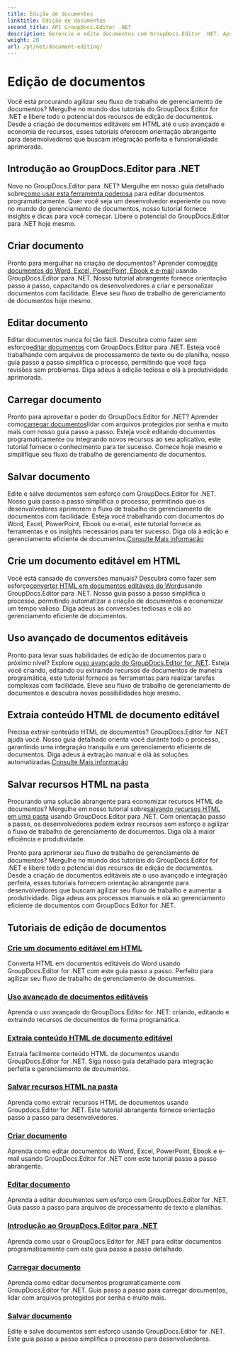 ```yaml
---
title: Edição de documentos
linktitle: Edição de documentos
second_title: API GroupDocs.Editor .NET
description: Gerencie e edite documentos com GroupDocs.Editor .NET. Aprenda como criar, editar e salvar documentos com facilidade. Aprimore seu fluxo de trabalho de gerenciamento de documentos hoje mesmo!
weight: 20
url: /pt/net/document-editing/
---
```


# Edição de documentos


Você está procurando agilizar seu fluxo de trabalho de gerenciamento de documentos? Mergulhe no mundo dos tutoriais do GroupDocs.Editor for .NET e libere todo o potencial dos recursos de edição de documentos. Desde a criação de documentos editáveis em HTML até o uso avançado e economia de recursos, esses tutoriais oferecem orientação abrangente para desenvolvedores que buscam integração perfeita e funcionalidade aprimorada.

## Introdução ao GroupDocs.Editor para .NET

 Novo no GroupDocs.Editor para .NET? Mergulhe em nosso guia detalhado sobre[como usar esta ferramenta poderosa](./introduction-groupdocs-editor/) para editar documentos programaticamente. Quer você seja um desenvolvedor experiente ou novo no mundo do gerenciamento de documentos, nosso tutorial fornece insights e dicas para você começar. Libere o potencial do GroupDocs.Editor para .NET hoje mesmo.

## Criar documento

Pronto para mergulhar na criação de documentos? Aprender como[edite documentos do Word, Excel, PowerPoint, Ebook e e-mail](./create-document/) usando GroupDocs.Editor para .NET. Nosso tutorial abrangente fornece orientação passo a passo, capacitando os desenvolvedores a criar e personalizar documentos com facilidade. Eleve seu fluxo de trabalho de gerenciamento de documentos hoje mesmo.

## Editar documento

 Editar documentos nunca foi tão fácil. Descubra como fazer sem esforço[editar documentos](./edit-document/) com GroupDocs.Editor para .NET. Esteja você trabalhando com arquivos de processamento de texto ou de planilha, nosso guia passo a passo simplifica o processo, permitindo que você faça revisões sem problemas. Diga adeus à edição tediosa e olá à produtividade aprimorada.


## Carregar documento

 Pronto para aproveitar o poder do GroupDocs.Editor for .NET? Aprender como[carregar documentos](./load-document/)lidar com arquivos protegidos por senha e muito mais com nosso guia passo a passo. Esteja você editando documentos programaticamente ou integrando novos recursos ao seu aplicativo, este tutorial fornece o conhecimento para ter sucesso. Comece hoje mesmo e simplifique seu fluxo de trabalho de gerenciamento de documentos.

## Salvar documento

 Edite e salve documentos sem esforço com GroupDocs.Editor for .NET. Nosso guia passo a passo simplifica o processo, permitindo que os desenvolvedores aprimorem o fluxo de trabalho de gerenciamento de documentos com facilidade. Esteja você trabalhando com documentos do Word, Excel, PowerPoint, Ebook ou e-mail, este tutorial fornece as ferramentas e os insights necessários para ter sucesso. Diga olá à edição e gerenciamento eficiente de documentos.[Consulte Mais informação](./save-document/)

## Crie um documento editável em HTML

 Você está cansado de conversões manuais? Descubra como fazer sem esforço[converter HTML em documentos editáveis do Word](./create-editable-document-from-html/)usando GroupDocs.Editor para .NET. Nosso guia passo a passo simplifica o processo, permitindo automatizar a criação de documentos e economizar um tempo valioso. Diga adeus às conversões tediosas e olá ao gerenciamento eficiente de documentos.

## Uso avançado de documentos editáveis

 Pronto para levar suas habilidades de edição de documentos para o próximo nível? Explore o[uso avançado do GroupDocs.Editor for .NET](./advanced-usage-of-editable-documents/). Esteja você criando, editando ou extraindo recursos de documentos de maneira programática, este tutorial fornece as ferramentas para realizar tarefas complexas com facilidade. Eleve seu fluxo de trabalho de gerenciamento de documentos e descubra novas possibilidades hoje mesmo.

## Extraia conteúdo HTML de documento editável

 Precisa extrair conteúdo HTML de documentos? GroupDocs.Editor for .NET ajuda você. Nosso guia detalhado orienta você durante todo o processo, garantindo uma integração tranquila e um gerenciamento eficiente de documentos. Diga adeus à extração manual e olá às soluções automatizadas.[Consulte Mais informação](./extract-html-content-from-editable-document/)

## Salvar recursos HTML na pasta

 Procurando uma solução abrangente para economizar recursos HTML de documentos? Mergulhe em nosso tutorial sobre[salvando recursos HTML em uma pasta](./save-html-resources-to-folder/) usando GroupDocs.Editor para .NET. Com orientação passo a passo, os desenvolvedores podem extrair recursos sem esforço e agilizar o fluxo de trabalho de gerenciamento de documentos. Diga olá à maior eficiência e produtividade.

Pronto para aprimorar seu fluxo de trabalho de gerenciamento de documentos? Mergulhe no mundo dos tutoriais do GroupDocs.Editor for .NET e libere todo o potencial dos recursos de edição de documentos. Desde a criação de documentos editáveis até o uso avançado e integração perfeita, esses tutoriais fornecem orientação abrangente para desenvolvedores que buscam agilizar seu fluxo de trabalho e aumentar a produtividade. Diga adeus aos processos manuais e olá ao gerenciamento eficiente de documentos com GroupDocs.Editor for .NET. 
## Tutoriais de edição de documentos
### [Crie um documento editável em HTML](./create-editable-document-from-html/)
Converta HTML em documentos editáveis do Word usando GroupDocs.Editor for .NET com este guia passo a passo. Perfeito para agilizar seu fluxo de trabalho de gerenciamento de documentos.
### [Uso avançado de documentos editáveis](./advanced-usage-of-editable-documents/)
Aprenda o uso avançado do GroupDocs.Editor for .NET: criando, editando e extraindo recursos de documentos de forma programática.
### [Extraia conteúdo HTML de documento editável](./extract-html-content-from-editable-document/)
Extraia facilmente conteúdo HTML de documentos usando GroupDocs.Editor for .NET. Siga nosso guia detalhado para integração perfeita e gerenciamento de documentos.
### [Salvar recursos HTML na pasta](./save-html-resources-to-folder/)
Aprenda como extrair recursos HTML de documentos usando Groupdocs.Editor for .NET. Este tutorial abrangente fornece orientação passo a passo para desenvolvedores.
### [Criar documento](./create-document/)
Aprenda como editar documentos do Word, Excel, PowerPoint, Ebook e e-mail usando GroupDocs.Editor for .NET com este tutorial passo a passo abrangente.
### [Editar documento](./edit-document/)
Aprenda a editar documentos sem esforço com GroupDocs.Editor for .NET. Guia passo a passo para arquivos de processamento de texto e planilhas.
### [Introdução ao GroupDocs.Editor para .NET](./introduction-groupdocs-editor/)
Aprenda como usar o GroupDocs.Editor for .NET para editar documentos programaticamente com este guia passo a passo detalhado.
### [Carregar documento](./load-document/)
Aprenda como editar documentos programaticamente com GroupDocs.Editor for .NET. Guia passo a passo para carregar documentos, lidar com arquivos protegidos por senha e muito mais.
### [Salvar documento](./save-document/)
Edite e salve documentos sem esforço usando GroupDocs.Editor for .NET. Este guia passo a passo simplifica o processo para desenvolvedores.